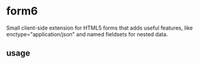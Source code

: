 # form6

Small client-side extension for HTML5 forms that adds useful features, like enctype="application/json" and named fieldsets for nested data.

## usage


